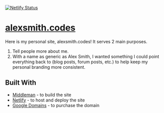 [![Netlify Status](https://api.netlify.com/api/v1/badges/e63fa4b2-1f5a-4982-a839-a0b6b172d6df/deploy-status)](https://app.netlify.com/sites/alexsmith-codes/deploys)
# [alexsmith.codes](https://alexsmith.codes "My personal website")
Here is my personal site, alexsmith.codes! It serves 2 main purposes.
1. Tell people more about me.
2. With a name as generic as Alex Smith, I wanted something I could point
  everything back to (blog posts, forum posts, etc.) to help keep my personal
  branding more consistent.

## Built With
* [Middleman](https://middlemanapp.com/ "Middleman") - to build the site
* [Netlify](https://netlify.com/ "Netlify") - to host and deploy the site
* [Google Domains](https://domains.google/#/ "Google Domains") - to purchase the domain
